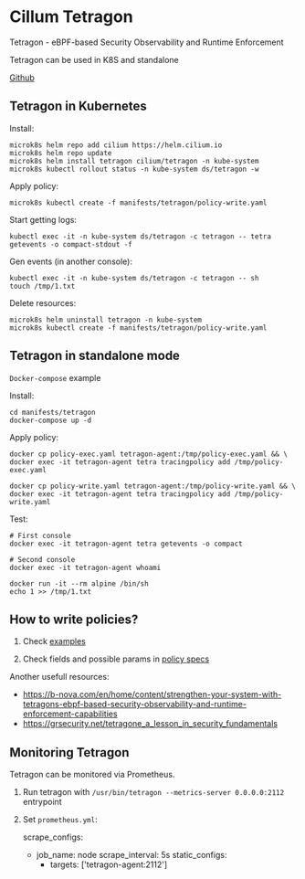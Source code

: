 Cillum Tetragon
===============

Tetragon - eBPF-based Security Observability and Runtime Enforcement

Tetragon can be used in K8S and standalone

[Github](https://github.com/cilium/tetragon)


Tetragon in Kubernetes
----------------------

Install:

    microk8s helm repo add cilium https://helm.cilium.io
    microk8s helm repo update
    microk8s helm install tetragon cilium/tetragon -n kube-system
    microk8s kubectl rollout status -n kube-system ds/tetragon -w

Apply policy:

    microk8s kubectl create -f manifests/tetragon/policy-write.yaml

Start getting logs:

    kubectl exec -it -n kube-system ds/tetragon -c tetragon -- tetra getevents -o compact-stdout -f

Gen events (in another console):

    kubectl exec -it -n kube-system ds/tetragon -c tetragon -- sh
    touch /tmp/1.txt

Delete resources:

    microk8s helm uninstall tetragon -n kube-system
    microk8s kubectl create -f manifests/tetragon/policy-write.yaml


Tetragon in standalone mode
---------------------------

`Docker-compose` example

Install: 

    cd manifests/tetragon
    docker-compose up -d

Apply policy:

    docker cp policy-exec.yaml tetragon-agent:/tmp/policy-exec.yaml && \
    docker exec -it tetragon-agent tetra tracingpolicy add /tmp/policy-exec.yaml

    docker cp policy-write.yaml tetragon-agent:/tmp/policy-write.yaml && \
    docker exec -it tetragon-agent tetra tracingpolicy add /tmp/policy-write.yaml

Test:

    # First console
    docker exec -it tetragon-agent tetra getevents -o compact
    
    # Second console
    docker exec -it tetragon-agent whoami

    docker run -it --rm alpine /bin/sh
    echo 1 >> /tmp/1.txt


How to write policies?
----------------------

1. Check [examples](https://github.com/cilium/tetragon/tree/main/examples)

2. Check fields and possible params in [policy specs](https://github.com/cilium/tetragon/blob/main/pkg/k8s/apis/cilium.io/client/crds/v1alpha1/cilium.io_tracingpolicies.yaml)

Another usefull resources:

* https://b-nova.com/en/home/content/strengthen-your-system-with-tetragons-ebpf-based-security-observability-and-runtime-enforcement-capabilities
* https://grsecurity.net/tetragone_a_lesson_in_security_fundamentals


Monitoring Tetragon
-------------------

Tetragon can be monitored via Prometheus. 

1. Run tetragon with `/usr/bin/tetragon --metrics-server 0.0.0.0:2112` entrypoint

2. Set `prometheus.yml`:

    scrape_configs:
    - job_name: node
        scrape_interval: 5s
        static_configs:
        - targets: ['tetragon-agent:2112']
